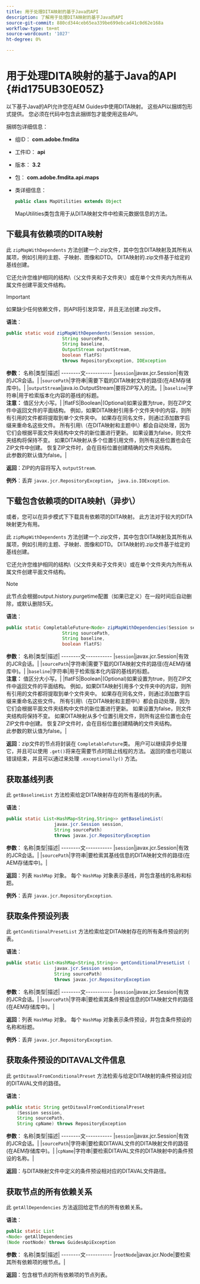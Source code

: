 ```yaml
---
title: 用于处理DITA映射的基于Java的API
description: 了解用于处理DITA映射的基于Java的API
source-git-commit: 880cd344ceb65ea339be699ebcad41c0d62e168a
workflow-type: tm+mt
source-wordcount: '1027'
ht-degree: 0%

---
```


# 用于处理DITA映射的基于Java的API {#id175UB30E05Z}

以下基于Java的API允许您在AEM Guides中使用DITA映射。 这些API以捆绑包形式提供。 您必须在代码中包含此捆绑包才能使用这些API。

捆绑包详细信息：

- 组ID： **com.adobe.fmdita**

- 工件ID： **api**

- 版本： **3.2**

- 包： **com.adobe.fmdita.api.maps**

- 类详细信息：

  ```JAVA
  public class MapUtilities extends Object
  ```

  MapUtilities类包含用于从DITA映射文件中检索元数据信息的方法。


## 下载具有依赖项的DITA映射

此 `zipMapWithDependents` 方法创建一个.zip文件，其中包含DITA映射及其所有从属项，例如引用的主题、子映射、图像和DTD。 DITA映射的.zip文件基于给定的基线创建。

它还允许您维护相同的结构\（父文件夹和子文件夹\）或在单个文件夹内为所有从属文件创建平面文件结构。

>[!IMPORTANT]
>
> 如果缺少任何依赖文件，则API将引发异常，并且无法创建.zip文件。

**语法**：

```JAVA
public static void zipMapWithDependents(Session session, 
                     String sourcePath, 
                     String baseline, 
                     OutputStream outputStream,
                     boolean flatFS) 
                     throws RepositoryException, IOException
```

**参数**： 名称|类型|描述| --------文----------- |`session`|javax.jcr.Session|有效的JCR会话。| |`sourcePath`|字符串|需要下载的DITA映射文件的路径\(在AEM存储库中\)。| |`outputStream`|java.io.OutputStream|要将ZIP写入的流。| |`baseline`|字符串|用于检索版本化内容的基线的标题。 <br> **注意：** 值区分大小写。| |flatFS|Boolean|\(Optional\)如果设置为true，则在ZIP文件中返回文件的平面结构。 例如，如果DITA映射引用多个文件夹中的内容，则所有引用的文件都将提取到单个文件夹中。 如果存在同名文件，则通过添加数字后缀来重命名这些文件。 所有引用\（在DITA映射和主题中\）都会自动处理，因为它们会根据平面文件夹结构中文件的新位置进行更新。 如果设置为false，则文件夹结构将保持不变。 如果DITA映射从多个位置引用文件，则所有这些位置也会在ZIP文件中创建。 恢复ZIP文件时，会在目标位置创建精确的文件夹结构。 <br> 此参数的默认值为false。|

**返回**：ZIP的内容将写入 `outputStream`.

**例外**：丢弃 ``javax.jcr.RepositoryException``， `java.io.IOException`.

## 下载包含依赖项的DITA映射\（异步\）

或者，您可以在异步模式下下载具有依赖项的DITA映射。 此方法对于较大的DITA映射更为有用。

此 `zipMapWithDependents` 方法创建一个.zip文件，其中包含DITA映射及其所有从属项，例如引用的主题、子映射、图像和DTD。 DITA映射的.zip文件基于给定的基线创建。

它还允许您维护相同的结构\（父文件夹和子文件夹\）或在单个文件夹内为所有从属文件创建平面文件结构。

>[!NOTE]
>
> 此节点会根据output.history.purgetime配置（如果已定义）在一段时间后自动删除，或默认删除5天。

**语法**：

```JAVA
public static CompletableFuture<Node> zipMapWithDependencies(Session session,
                     String sourcePath, 
                     String baseline, 
                     boolean flatFS) 
```

**参数**： 名称|类型|描述| --------文----------- |`session`|javax.jcr.Session|有效的JCR会话。| |`sourcePath`|字符串|需要下载的DITA映射文件的路径\(在AEM存储库中\)。| |`baseline`|字符串|用于检索版本化内容的基线的标题。 <br> **注意：** 值区分大小写。| |flatFS|Boolean|\(Optional\)如果设置为true，则在ZIP文件中返回文件的平面结构。 例如，如果DITA映射引用多个文件夹中的内容，则所有引用的文件都将提取到单个文件夹中。 如果存在同名文件，则通过添加数字后缀来重命名这些文件。 所有引用\（在DITA映射和主题中\）都会自动处理，因为它们会根据平面文件夹结构中文件的新位置进行更新。 如果设置为false，则文件夹结构将保持不变。 如果DITA映射从多个位置引用文件，则所有这些位置也会在ZIP文件中创建。 恢复ZIP文件时，会在目标位置创建精确的文件夹结构。<br> 此参数的默认值为false。|

**返回**：zip文件的节点将封装在 `CompletableFuture`类。 用户可以继续异步处理它，并且可以使用 `.get()`将来在需要节点时阻止线程的方法。 返回的值也可能以错误结束，并且可以通过来处理 `.exceptionally()` 方法。

## 获取基线列表

此 ``getBaselineList`` 方法检索给定DITA映射存在的所有基线的列表。

**语法**：

```JAVA
public static List<HashMap<String,String>> getBaselineList( 
                  javax.jcr.Session session, 
                  String sourcePath)
                  throws javax.jcr.RepositoryException
```

**参数**： 名称|类型|描述| --------文----------- |`session`|javax.jcr.Session|有效的JCR会话。| |`sourcePath`|字符串|要检索其基线信息的DITA映射文件的路径\(在AEM存储库中\)。|

**返回**：列表 `HashMap` 对象。 每个 `HashMap` 对象表示基线，并包含基线的名称和标题。

**例外**：丢弃 ``javax.jcr.RepositoryException``.

## 获取条件预设列表

此 ``getConditionalPresetList`` 方法检索给定DITA映射存在的所有条件预设的列表。

**语法**：

```JAVA
public static List<HashMap<String,String>> getConditionalPresetList (
                  javax.jcr.Session session,
                  String sourcePath)
                  throws javax.jcr.RepositoryException
```

**参数**： 名称|类型|描述| --------文----------- |`session`|javax.jcr.Session|有效的JCR会话。| |`sourcePath`|字符串|要检索其条件预设信息的DITA映射文件的路径\(在AEM存储库中\)。|

**返回**：列表 `HashMap` 对象。 每个 `HashMap` 对象表示条件预设，并包含条件预设的名称和标题。

**例外**：丢弃 ``javax.jcr.RepositoryException``.

## 获取条件预设的DITAVAL文件信息

此 ``getDitavalFromConditionalPreset`` 方法检索与给定DITA映射的条件预设对应的DITAVAL文件的路径。

**语法**：

```JAVA
public static String getDitavalFromConditionalPreset
    (Session session,
    String sourcePath, 
    String cpName) throws RepositoryException
```

**参数**： 名称|类型|描述| --------文----------- |`session`|javax.jcr.Session|有效的JCR会话。| |`sourcePath`|字符串|要检索DITAVAL文件的DITA映射文件的路径\(在AEM存储库中\)。| |`cpName`|字符串|要检索DITAVAL文件的DITA映射中的条件预设的名称。|

**返回**：与DITA映射文件中定义的条件预设相对应的DITAVAL文件路径。

## 获取节点的所有依赖关系

此 ``getAllDependencies`` 方法返回给定节点的所有依赖关系。

**语法**：

```JAVA
public static List
<Node> getAllDependencies 
(Node rootNode) throws GuidesApiException
```

**参数**： 名称|类型|描述| --------文----------- |`rootNode`|javax.jcr.Node|要检索其所有依赖项的根节点。|

**返回**：包含根节点的所有依赖项的节点列表。

